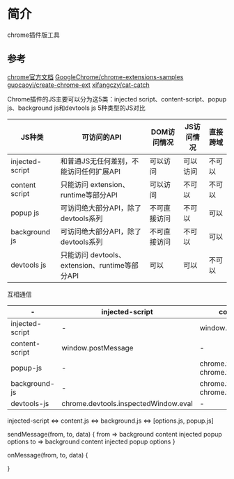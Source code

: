 # 简介

chrome插件版工具

## 参考

[chrome官方文档](https://developer.chrome.com/docs/extensions/get-started/tutorial/hello-world?hl=zh-cn)
[GoogleChrome/chrome-extensions-samples](https://github.com/GoogleChrome/chrome-extensions-samples)
[guocaoyi/create-chrome-ext](https://github.com/guocaoyi/create-chrome-ext)
[xifangczy/cat-catch](https://github.com/xifangczy/cat-catch)

Chrome插件的JS主要可以分为这5类：injected script、content-script、popup js、background js和devtools js
5种类型的JS对比

| JS种类          | 可访问的API                                    | DOM访问情况  | JS访问情况 | 直接跨域 |
| --------------- | ---------------------------------------------- | ------------ | ---------- | -------- |
| injected-script | 和普通JS无任何差别，不能访问任何扩展API        | 可以访问     | 可以访问   | 不可以   |
| content script  | 只能访问 extension、runtime等部分API           | 可以访问     | 不可以     | 不可以   |
| popup js        | 可访问绝大部分API，除了devtools系列            | 不可直接访问 | 不可以     | 可以     |
| background js   | 可访问绝大部分API，除了devtools系列            | 不可直接访问 | 不可以     | 可以     |
| devtools js     | 只能访问 devtools、extension、runtime等部分API | 可以         | 可以       | 不可以   |

互相通信

| -               | injected-script                      | content-script                               | popup-js                                          | background-js                                      |
| --------------- | ------------------------------------ | -------------------------------------------- | ------------------------------------------------- | -------------------------------------------------- |
| injected-script | -                                    | window.postMessage                           | -                                                 | -                                                  |
| content-script  | window.postMessage                   | -                                            | chrome.runtime.sendMessage chrome.runtime.connect | chrome.runtime.sendMessage  chrome.runtime.connect |
| popup-js        | -                                    | chrome.tabs.sendMessage  chrome.tabs.connect | -                                                 | chrome.extension.getBackgroundPage()              |
| background-js   | -                                    | chrome.tabs.sendMessage chrome.tabs.connect  | chrome.extension.getViews                         | -                                                  |
| devtools-js     | chrome.devtools.inspectedWindow.eval | -                                            | chrome.runtime.sendMessage                        | chrome.runtime.sendMessage                         |

injected-script <=> content.js <=> background.js <=> [options.js, popup.js]

sendMessage(from, to, data) {
  from => background  content injected popup options
  to => background  content injected popup options
}

onMessage(from, to, data) {

}
